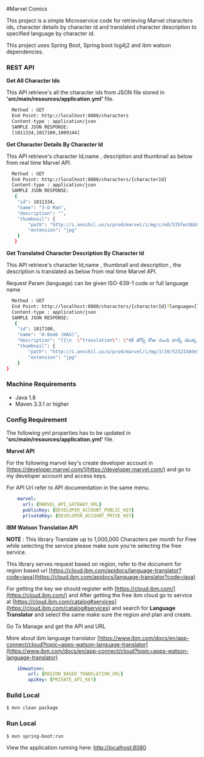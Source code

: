 #Marvel Comics

This project is a simple Microservice code for retrieving Marvel characters ids, character details by character id and translated character description to specified language by character id. 

This project uses Spring Boot, Spring boot log4j2  and ibm watson dependencies.


### REST API
**Get All Character Ids** 

This API retrieve's all the character ids from JSON file stored in **'src/main/resources/application.yml'** file.

```bash
  Method : GET
  End Point: http://localhost:8080/characters 
  Content-type : application/json
  SAMPLE JSON RESPONSE:
  [1011334,1017100,1009144]   
```
**Get Character Details By Character Id** 

This API retrieve's character Id,name , description and thumbnail as below from real time Marvel API.

```bash
  Method : GET
  End Point: http://localhost:8080/characters/{characterId}
  Content-type : application/json
  SAMPLE JSON RESPONSE:
   {
	"id": 1011334,
	"name": "3-D Man",
	"description": "",
	"thumbnail": {
		"path": "http://i.annihil.us/u/prod/marvel/i/mg/c/e0/535fecbbb9784",
		"extension": "jpg"
	}
   }
```
**Get Translated Character Description By Character Id** 

This API retrieve's character Id,name , thumbnail and description , the description is translated as below from real time Marvel API.

Request Param (language) can be given ISO-639-1 code or full language name 

```bash
  Method : GET
  End Point: http://localhost:8080/characters/{characterId}?language={languageCode}
  Content-type : application/json
  SAMPLE JSON RESPONSE:
   {
	"id": 1017100,
	"name": "A-Bomb (HAS)",
	"description": "[{\n  \"translation\": \"రిక్ జోన్స్ రోజు నుండి హల్క్ యొక్క ఉత్తమ బూడిద ఉంది, కానీ ఇప్పుడు అతను ఒక స్నేహితుడు కంటే ఎక్కువ ఉంది ... అతను ఒక साथी ఉంది! ఒక గామా శక్తి విస్ఫోటనం ద్వారా ట్రాన్స్పోర్ట్, A-బాంబ్ యొక్క గాఢత, ఆర్మేనిట్ చర్మం కేవలం బలమైన మరియు శక్తివంతంగా ఉంది. మరియు అతను చర్య లోకి curls, అతను నాశనం యొక్క ఒక పెద్ద బౌలింగ్ బంతి వంటి దానిని ఉపయోగిస్తుంది! \"\n}]",
	"thumbnail": {
		"path": "http://i.annihil.us/u/prod/marvel/i/mg/3/20/5232158de5b16",
		"extension": "jpg"
	}
}
```

### Machine Requirements
* Java 1.8
* Maven 3.3.1 or higher


### Config Requirement

The following yml properties has to be updated in **'src/main/resources/application.yml'** file.


**Marvel API**

For the following marvel key's create developer account in [https://developer.marvel.com/](https://developer.marvel.com/) and go to my developer account and access keys.

For API Url refer to API documentation in the same menu.

``` yaml
	marvel:
	  url: {MARVEL_API_GATEWAY_URL}
	  publicKey: {DEVELOPER_ACCOUNT_PUBLIC_KEY}
	  privateKey: {DEVELOPER_ACCOUNT_PRIVE_KEY}	  
```

**IBM Watson Translation API**

**NOTE** : This library Translate up to 1,000,000 Characters per month for Free while selecting the service please make sure you're selecting the free service. 	


This library serves request based on region, refer to the document for region based url [https://cloud.ibm.com/apidocs/language-translator?code=java](https://cloud.ibm.com/apidocs/language-translator?code=java)

For getting the key we should register with [https://cloud.ibm.com/](https://cloud.ibm.com/) and After getting the free ibm cloud go to service at [https://cloud.ibm.com/catalog#services](https://cloud.ibm.com/catalog#services) and search for **Language Translator** and select the same make sure the region and plan and create.


Go To Manage and get the API and URL 

More about ibm language translator [https://www.ibm.com/docs/en/app-connect/cloud?topic=apps-watson-language-translator](https://www.ibm.com/docs/en/app-connect/cloud?topic=apps-watson-language-translator)



``` yaml
	ibmwatson:
	    url: {REGION_BASED_TRANSLATION_URL}
	    apiKey: {PRIVATE_API_KEY}  
```







### Build Local

```bash
$ mvn clean package       
```

### Run Local

```bash
$ mvn spring-boot:run
```

View the application running here: [http://localhost:8080](http://localhost:8080)


